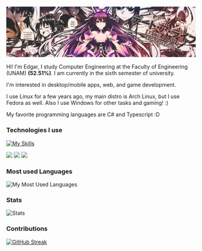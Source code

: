 ![Tohka image](./img/Banner.png)

Hi! I'm Edgar, I study Computer Engineering at the Faculty of Engineering (UNAM) <strong>(52.51%)</strong>. I am currently in the sixth semester of university.

I'm interested in desktop/mobile apps, web, and game development.

I use Linux for a few years ago, my main distro is Arch Linux, but I use Fedora as well. Also I use Windows for other tasks and gaming! :)

My favorite programming languages are C# and Typescript :D

### Technologies I use

[![My Skills](https://skillicons.dev/icons?i=cs,dotnet,cpp,python,angular,ts,js,linux&theme=dark)](https://skillicons.dev)

<div>
  <img src="https://img.shields.io/badge/Arch_Linux-1793D1?style=for-the-badge&logo=arch-linux&logoColor=white"/>
  <img src="https://img.shields.io/badge/Fedora-294172?style=for-the-badge&logo=fedora&logoColor=white"/>
  <img src="https://img.shields.io/badge/Windows-0078D6?style=for-the-badge&logo=windows&logoColor=white"/>
</div>

### Most used Languages

![My Most Used Languages](https://github-readme-stats.vercel.app/api/top-langs/?username=Azrielx86&theme=gotham&layout=compact&hide=HTML,CSS,SCSS,VHDL,Assembly&exclude_repo=ProyectoFinalPOO)

### Stats

![Stats](https://github-readme-stats.vercel.app/api?username=Azrielx86&show_icons=true&theme=gotham)

### Contributions

[![GitHub Streak](https://github-readme-streak-stats.herokuapp.com?user=Azrielx86&theme=gotham)](https://git.io/streak-stats)

